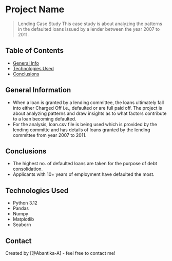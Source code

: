 # Project Name
> Lending Case Study
This case study is about analyzing the patterns in the defaulted loans issued by a lender between the year 2007 to 2011.


## Table of Contents
* [General Info](#general-information)
* [Technologies Used](#technologies-used)
* [Conclusions](#conclusions)


## General Information
- When a loan is granted by a lending committee, the loans ultimately fall into either Charged Off i.e., defaulted or are full paid off. The project is about analyzing patterns and draw insights as to what factors contribute to a loan becoming defaulted.
- For the analysis, loan.csv file is being used which is provided by the lending committe and has details of loans granted by the lending committee from year 2007 to 2011.


## Conclusions
- The highest no. of defaulted loans are taken for the purpose of debt consolidation.
- Applicants with 10+ years of employment have defaulted the most.


## Technologies Used
- Python 3.12
- Pandas
- Numpy
- Matplotlib
- Seaborn


## Contact
Created by [@Abantika-A] - feel free to contact me!



